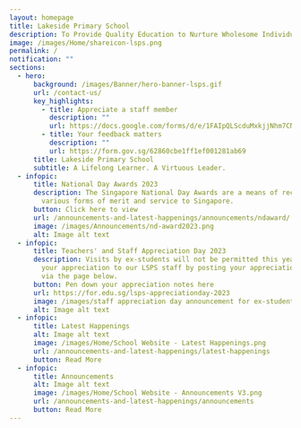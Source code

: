 ```yaml
---
layout: homepage
title: Lakeside Primary School
description: To Provide Quality Education to Nurture Wholesome Individuals.
image: /images/Home/shareicon-lsps.png
permalink: /
notification: ""
sections:
  - hero:
      background: /images/Banner/hero-banner-lsps.gif
      url: /contact-us/
      key_highlights:
        - title: Appreciate a staff member
          description: ""
          url: https://docs.google.com/forms/d/e/1FAIpQLScduMxkjjNhm7CNWqHyKdTfFis0E7BoILxPVI4V3qnj01pgKg/viewform
        - title: Your feedback matters
          description: ""
          url: https://form.gov.sg/62860cbe1ff1ef001281ab69
      title: Lakeside Primary School
      subtitle: A Lifelong Learner. A Virtuous Leader.
  - infopic:
      title: National Day Awards 2023
      description: The Singapore National Day Awards are a means of recognising
        various forms of merit and service to Singapore.
      button: Click here to view
      url: /announcements-and-latest-happenings/announcements/ndaward/
      image: /images/Announcements/nd-award2023.png
      alt: Image alt text
  - infopic:
      title: Teachers' and Staff Appreciation Day 2023
      description: Visits by ex-students will not be permitted this year. You may show
        your appreciation to our LSPS staff by posting your appreciation notes
        via the page below.
      button: Pen down your appreciation notes here
      url: https://for.edu.sg/lsps-appreciationday-2023
      image: /images/staff appreciation day announcement for ex-students 2023.png
      alt: Image alt text
  - infopic:
      title: Latest Happenings
      alt: Image alt text
      image: /images/Home/School Website - Latest Happenings.png
      url: /announcements-and-latest-happenings/latest-happenings
      button: Read More
  - infopic:
      title: Announcements
      alt: Image alt text
      image: /images/Home/School Website - Announcements V3.png
      url: /announcements-and-latest-happenings/announcements
      button: Read More
---
```

